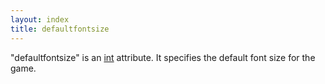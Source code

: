```yaml
---
layout: index
title: defaultfontsize
---
```


"defaultfontsize" is an [int](../types/int.html) attribute. It specifies the default font size for the game.
